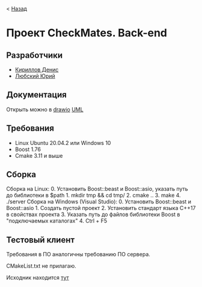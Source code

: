 < [Назад](https://github.com/Denactive/CheckMates/)

# <a name="backend"></a>Проект CheckMates. Back-end #
## Разработчики ##
- [Кириллов Денис](https://github.com/Denactive)
- [Любский Юрий](https://github.com/yurij-lyubskij)

## Документация ##
Открыть можно в [drawio](https://app.diagrams.net)
[UML](https://drive.google.com/drive/folders/18x52xWfRX_7n567CYJ1daEaKte2um9FB)

## Требования ##
- Linux Ubuntu 20.04.2 или Windows 10
- Boost 1.76
- Cmake 3.11 и выше

## Сборка ##
Сборка на Linux:
    0. Установить Boost::beast и Boost::asio, указать путь до библиотеки в $path
    1. mkdir tmp && cd tmp/
    2. cmake ..
    3. make
    4. ./server
Сборка на Windows (Visual Studio):
    0. Установить Boost::beast и Boost::asio
    1. Создать пустой проект
    2. Установить стандарт языка С++17 в свойствах проекта
    3. Указать путь до файлов библиотеки Boost в "подключаемых каталогах"
    4. Ctrl + F5

## <a name="test"></a>Тестовый клиент ##
Требования в ПО аналогичны требованию ПО сервера.

CMakeList.txt не прилагаю.

Исходник находится [тут](./test_client/FullClient.cpp)

